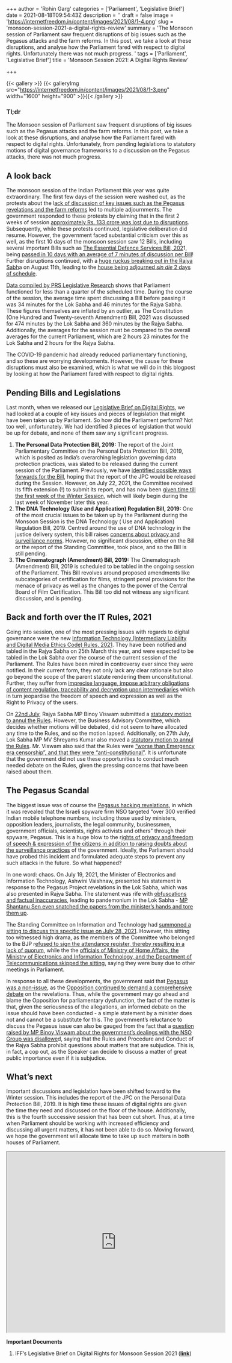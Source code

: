+++
author = 'Rohin Garg'
categories = ['Parliament', 'Legislative Brief']
date = 2021-08-18T09:54:43Z
description = ''
draft = false
image = 'https://internetfreedom.in/content/images/2021/08/1-4.png'
slug = 'monsoon-session-2021-a-digital-rights-review'
summary = 'The Monsoon session of Parliament saw frequent disruptions of big issues such as the Pegasus attacks and the farm reforms. In this post, we take a look at these disruptions, and analyse how the Parliament fared with respect to digital rights. Unfortunately there was not much progress. '
tags = ['Parliament', 'Legislative Brief']
title = 'Monsoon Session 2021: A Digital Rights Review'

+++


{{< gallery >}}
{{< galleryImg  src="https://internetfreedom.in/content/images/2021/08/1-3.png" width="1600" height="900" >}}{{< /gallery >}}

>>>> <form><script src="https://checkout.razorpay.com/v1/payment-button.js" data-payment_button_id="pl_HLkgeWGQLMuddp" async> </script> </form>

### **Tl;dr**

The Monsoon session of Parliament saw frequent disruptions of big issues such as the Pegasus attacks and the farm reforms. In this post, we take a look at these disruptions, and analyse how the Parliament fared with respect to digital rights. Unfortunately, from pending legislations to statutory motions of digital governance frameworks to a discussion on the Pegasus attacks, there was not much progress.

## A look back

The monsoon session of the Indian Parliament this year was quite extraordinary. The first few days of the session were washed out, as the protests about the l[ack of discussion of key issues such as the Pegasus revelations and the farm reforms](https://indianexpress.com/article/india/opposition-demands-discussion-pegasus-agri-laws-parliament-7437885/) led to multiple adjournments. The government responded to these protests by claiming that in the first 2 weeks of session [approximately Rs. 133 crore was lost due to disruptions](https://www.business-standard.com/article/current-affairs/rs-133-cr-taxpayers-money-lost-due-to-deadlock-in-parliament-report-121073101036_1.html). Subsequently, while these protests continued, legislative deliberation did resume. However, the government faced substantial criticism over this as well, as the first 10 days of the monsoon session saw 12 Bills, including several important Bills such as [The Essential Defence Services Bill, 202](https://prsindia.org/billtrack/the-essential-defence-services-bill-2021)1, being [passed in 10 days with an average of 7 minutes of discussion per Bill](https://www.thehindu.com/news/national/opposition-cries-foul-as-12-bills-were-passed-in-10-days-of-monsoon-session/article35707105.ece)! Further disruptions continued, with a [huge ruckus breaking out in the Rajya Sabh](https://indianexpress.com/article/india/rajya-sabha-ruckus-cpi-mp-writes-to-house-secy-gen-questions-footage-leak-7454211/)a on August 11th, leading to the  [house being adjourned _sin die_ 2 days of schedule](https://www.moneycontrol.com/news/trends/current-affairs-trends/monsoon-session-of-parliament-concludes-rajya-sabha-adjourned-sine-die-7314081.html).

[Data compiled by PRS Legislative Research](https://prsindia.org/sessiontrack/monsoon-session-2021/vital-stats) shows that Parliament functioned for less than a quarter of the scheduled time. During the course of the session, the average time spent discussing a Bill before passing it was 34 minutes for the Lok Sabha and 46 minutes for the Rajya Sabha. These figures themselves are inflated by an outlier, as The Constitution (One Hundred and Twenty-seventh Amendment) Bill, 2021 was discussed for 474 minutes by the Lok Sabha and 360 minutes by the Rajya Sabha. Additionally, the averages for the session must be compared to the overall averages for the current Parliament, which are 2 hours 23 minutes for the Lok Sabha and 2 hours for the Rajya Sabha.

The COVID-19 pandemic had already reduced parliamentary functioning, and so these are worrying developments. However, the cause for these disruptions must also be examined, which is what we will do in this blogpost by looking at how the Parliament fared with respect to digital rights.

## Pending Bills and Legislations

Last month, when we released our [Legislative Brief on Digital Rights](https://internetfreedom.in/iff-releases-legislative-brief-on-digital-rights-for-the-monsoon-session-of-the-parliament/), we had looked at a couple of key issues and pieces of legislation that might have been taken up by Parliament. So how did the Parliament perform? Not too well, unfortunately. We had identified 3 pieces of legislation that would be up for debate, and none of them saw any significant progress.

1. **The Personal Data Protection Bill, 2019:** The report of the Joint Parliamentary Committee on the Personal Data Protection Bill, 2019, which is posited as India’s overarching legislation governing data protection practices, was slated to be released during the current session of the Parliament. Previously, we have [identified possible ways forwards for the Bill](https://internetfreedom.in/update-indias-incoming-data-laws-need-our-urgent-attention/), hoping that the report of the JPC would be released during the Session. However, on July 22, 2021, the Committee received its fifth extension (!) to submit its report, and has now been g[iven time till the first week of the Winter Session](https://www.livemint.com/news/india/jpc-to-seek-time-to-present-report-on-personal-data-protection-bill-11627017273374.html), which will likely begin during the last week of November later this year.
2. **The DNA Technology (Use and Application) Regulation Bill, 2019:** One of the most crucial issues to be taken up by the Parliament during the Monsoon Session is the DNA Technology ( Use and Application) Regulation Bill, 2019. Centred around the use of DNA technology in the justice delivery system, this bill raises [concerns about privacy and surveillance norms](https://internetfreedom.in/dna-bill/). However, no significant discussion, either on the Bill or the report of the Standing Committee, took place, and so the Bill is still pending.
3. **The Cinematograph (Amendment) Bill, 2019:** The Cinematograph (Amendment) Bill, 2019 is scheduled to be tabled in the ongoing session of the Parliament. This Bill revolves around proposed amendments like subcategories of certification for films, stringent penal provisions for the menace of privacy as well as the changes to the power of the Central Board of Film Certification. This Bill too did not witness any significant discussion, and is pending.

## Back and forth over the IT Rules, 2021

Going into session, one of the most pressing issues with regards to digital governance were the new [Information Technology (Intermediary Liability and Digital Media Ethics Code) Rules, 2021](http://egazette.nic.in/WriteReadData/2021/225464.pdf). They have been notified and tabled in the Rajya Sabha on 25th March this year, and were expected to be tabled in the Lok Sabha over the course of the current session of the Parliament. The Rules have been mired in controversy ever since they were notified. In their current form, they not only lack any clear rationale but also go beyond the scope of the parent statute rendering them unconstitutional. Further, they suffer from [imprecise language, impose arbitrary obligations of content regulation, traceability and decryption upon intermediaries](https://internetfreedom.in/intermediaries-rules-2021/) which in turn jeopardise the freedom of speech and expression as well as the Right to Privacy of the users.

On [22nd July](https://rajyasabha.nic.in/documents/BulletinPart2/bulletin2_dates_files/22_07_2021.pdf), Rajya Sabha MP Binoy Viswam submitted a [statutory motion to annul the Rules](https://www.medianama.com/wp-content/uploads/2021/07/Binoy-Viswam-Statutory-Motion-IT-Rules.pdf). However, the Business Advisory Committee, which decides whether motions will be debated, did not seem to have allocated any time to the Rules, and so the motion lapsed. Additionally, on 27th July, Lok Sabha MP MV Shreyams Kumar also moved a [statutory motion to annul the Rules](http://164.100.47.5/newsite/bulletin2/Bull_No.aspx?number=61051). Mr. Viswam also said that the Rules were [“worse than Emergency era censorship”, and that they were “anti-constitutional”](https://www.thehindubusinessline.com/news/national/statutory-motion-moved-against-it-intermediary-rules/article35593821.ece). It is unfortunate that the government did not use these opportunities to conduct much needed debate on the Rules, given the pressing concerns that have been raised about them.

## The Pegasus Scandal

The biggest issue was of course the [Pegasus hacking revelations](https://internetfreedom.in/iffs-statement-on-hacking-revelations-made-by-the-pegasus-project/), in which it was revealed that the Israeli spyware firm NSO targeted “over 300 verified Indian mobile telephone numbers, including those used by ministers, opposition leaders, journalists, the legal community, businessmen, government officials, scientists, rights activists and others” through their spyware, Pegasus. This is a huge blow to the  r[ights of privacy and freedom of speech & expression of the citizens in addition to raising doubts about the surveillance practices](https://internetfreedom.in/tag/pegasus/) of the government. Ideally, the Parliament should have probed this incident and formulated adequate steps to prevent any such attacks in the future. So what happened?

In one word: chaos. On July 19, 2021, the Minister of Electronics and Information Technology, Ashwini Vaishnaw, presented his statement in response to the Pegasus Project revelations in the Lok Sabha, which was also presented in Rajya Sabha. The statement was rife with [obfuscations and factual inaccuracies](https://internetfreedom.in/line-by-line-verification-of-the-it-ministers-statement-on-the-pegasus-hacks/), leading to pandemonium in the Lok Sabha - [MP Shantanu Sen even snatched the papers from the minister’s hands and tore them up](https://thewire.in/politics/parliament-pegasus-tmc-mp-rajya-sabha).

The Standing Committee on Information and Technology had [summoned a sitting to discuss this specific issue on July 28, 2021](https://www.firstpost.com/india/shashi-tharoor-headed-standing-committee-on-it-to-discuss-pegasus-snooping-issue-today-9842881.html). However, this sitting too witnessed high drama, as the members of the Committee who belonged to the BJP r[efused to sign the attendance register, thereby resulting in a lack of quorum](https://theprint.in/india/governance/they-came-but-were-still-absent-bjp-rebellion-scuttles-it-panel-meet-on-pegasus/705115/), while the the [officials of Ministry of Home Affairs, the Ministry of Electronics and Information Technology, and the Department of Telecommunications skipped the sitting](https://www.thehindu.com/news/national/parliamentary-panel-not-allowed-to-discuss-pegasus/article35588921.ece), saying they were busy due to other meetings in Parliament.

In response to all these developments, the government said that [Pegasus was a non-issue](https://timesofindia.indiatimes.com/india/pegasus-snooping-row-centre-says-non-issue-as-opposition-demands-parliament-debate-supreme-court-to-hear-plea-next-week/articleshow/84893846.cms), as the [Opposition continued to demand a comprehensive debate](https://www.livemint.com/politics/news/parliament-deadlock-opposition-demands-debate-on-pegasus-row-issues-joint-statement-11628069892627.html) on the revelations. Thus, while the government may go ahead and blame the Opposition for parliamentary dysfunction, the fact of the matter is that, given the seriousness of the allegations, an informed debate on the issue should have been conducted - a simple statement by a minister does not and cannot be a substitute for this. The government’s reluctance to discuss the Pegasus issue can also be gauged from the fact that a [question raised by MP Binoy Viswam about the government’s dealings with the NSO Group was disallowe](https://www.hindustantimes.com/india-news/govt-moves-to-disallow-mp-s-parliament-question-on-engaging-nso-101628209883453.html)d, saying that the Rules and Procedure and Conduct of the Rajya Sabha prohibit questions about matters that are subjudice. This is, in fact, a cop out, as the Speaker can decide to discuss a matter of great public importance even if it is subjudice.

## What’s next

Important discussions and legislation have been shifted forward to the Winter session. This includes the report of the JPC on the Personal Data Protection Bill, 2019. It is high time these  issues of digital rights are given the time they need and discussed on the floor of the house. Additionally, this is the fourth successive session that has been cut short. Thus, at a time when Parliament should be working with increased efficiency and discussing all urgent matters, it has not been able to do so. Moving forward, we hope the government will allocate time to take up such matters in both houses of Parliament.

<iframe src="https://drive.google.com/file/d/1pg8SxNXtK76kftNvapF9Nc__vz3G4lUV/preview" width="580" height="480"></iframe>

**Important Documents**

1. IFF’s Legislative Brief on Digital Rights for Monsoon Session 2021 ([**link**](https://internetfreedom.in/iff-releases-legislative-brief-on-digital-rights-for-the-monsoon-session-of-the-parliament/))

> > > <form><script src="https://cdn.razorpay.com/static/widget/subscription-button.js" data-subscription_button_id="pl_HLk5qU1K35hmPH" data-button_theme="brand-color" async> </script> </form>













